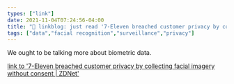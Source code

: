 ```yaml
---
types: ["link"]
date: 2021-11-04T07:24:56-04:00
title: "🔗 linkblog: just read '7-Eleven breached customer privacy by collecting facial imagery without consent | ZDNet'"
tags: ["data","facial recognition","surveillance","privacy"]
---
```

We ought to be talking more about biometric data.
 
[link to '7-Eleven breached customer privacy by collecting facial imagery without consent | ZDNet'](https://www.zdnet.com/article/7-eleven-collected-customer-facial-imagery-during-in-store-surveys-without-consent/)
